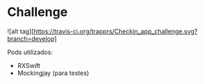 # Challenge

![alt tag][https://travis-ci.org/trapprs/Checkin_app_challenge.svg?branch=develop]

Pods utilizados:
- RXSwift
- Mockingjay (para testes)


